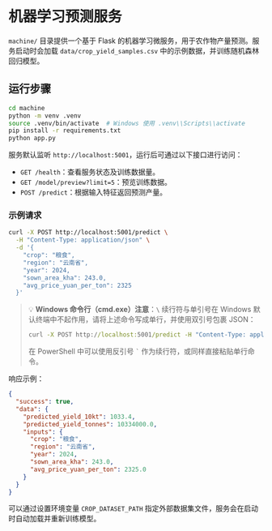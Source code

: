 # 机器学习预测服务

`machine/` 目录提供一个基于 Flask 的机器学习微服务，用于农作物产量预测。服务启动时会加载 `data/crop_yield_samples.csv` 中的示例数据，并训练随机森林回归模型。

## 运行步骤

```bash
cd machine
python -m venv .venv
source .venv/bin/activate  # Windows 使用 .venv\\Scripts\\activate
pip install -r requirements.txt
python app.py
```

服务默认监听 `http://localhost:5001`，运行后可通过以下接口进行访问：

- `GET /health`：查看服务状态及训练数据量。
- `GET /model/preview?limit=5`：预览训练数据。
- `POST /predict`：根据输入特征返回预测产量。

### 示例请求

```bash
curl -X POST http://localhost:5001/predict \
  -H "Content-Type: application/json" \
  -d '{
    "crop": "粮食",
    "region": "云南省",
    "year": 2024,
    "sown_area_kha": 243.0,
    "avg_price_yuan_per_ton": 2325
  }'
```

> 💡 **Windows 命令行（cmd.exe）注意**：`\` 续行符与单引号在 Windows 默认终端中不起作用，请将上述命令写成单行，并使用双引号包裹 JSON：
>
> ```bat
> curl -X POST http://localhost:5001/predict -H "Content-Type: application/json" -d "{\"crop\":\"粮食\",\"region\":\"云南省\",\"year\":2024,\"sown_area_kha\":243.0,\"avg_price_yuan_per_ton\":2325}"
> ```
>
> 在 PowerShell 中可以使用反引号 `` ` `` 作为续行符，或同样直接粘贴单行命令。

响应示例：

```json
{
  "success": true,
  "data": {
    "predicted_yield_10kt": 1033.4,
    "predicted_yield_tonnes": 10334000.0,
    "inputs": {
      "crop": "粮食",
      "region": "云南省",
      "year": 2024,
      "sown_area_kha": 243.0,
      "avg_price_yuan_per_ton": 2325.0
    }
  }
}
```

可以通过设置环境变量 `CROP_DATASET_PATH` 指定外部数据集文件，服务会在启动时自动加载并重新训练模型。
